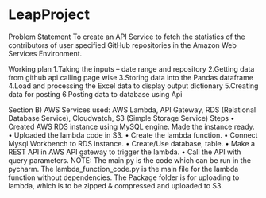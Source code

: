 # LeapProject

Problem Statement
To create an API Service to fetch the statistics of the contributors of user specified GitHub repositories in the Amazon Web Services Environment.

Working plan
1.Taking the inputs – date range and repository 
2.Getting data from github api calling page wise
3.Storing data into the Pandas dataframe
4.Load and processing the Excel data to display output dictionary
5.Creating data for posting
6.Posting data to database using Api


























Section B) AWS
Services used: AWS Lambda, API Gateway, RDS (Relational Database Service), Cloudwatch, S3 (Simple 
Storage Service)
Steps
• Created AWS RDS instance using MySQL engine. Made the instance ready.
• Uploaded the lambda code in S3.
• Create the lambda function. 
• Connect Mysql Workbench to RDS instance.
• Create/Use database, table.
• Make a REST API in AWS API gateway to trigger the lambda.
• Call the API with query parameters.
NOTE:
The main.py is the code which can be run in the pycharm.
The lambda_function_code.py is the main file for the lambda function without dependencies.
The Package folder is for uploading to lambda, which is to be zipped & compressed and uploaded to S3.
